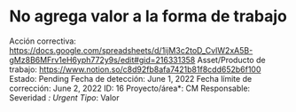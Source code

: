 # No agrega valor a la forma de trabajo

Acción correctiva: https://docs.google.com/spreadsheets/d/1ijM3c2toD_CvIW2xA5B-gMz8B6MFrv1eH6yph772y9s/edit#gid=216331358
Asset/Producto de trabajo: https://www.notion.so/c8d92fb8afa7421b81f8cdd652b6f100 
Estado: Pending
Fecha de detección: June 1, 2022
Fecha límite de corrección: June 2, 2022
ID: 16
Proyecto/área*: CM
Responsable:  
Severidad *: Urgent
Tipo*: Valor